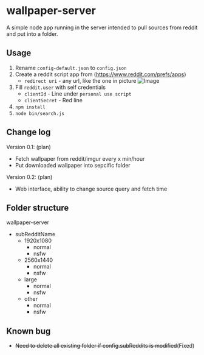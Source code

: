 # wallpaper-server
A simple node app running in the server intended to pull sources from reddit and put into a folder.

## Usage
1. Rename `config-default.json` to `config.json`
2. Create a reddit script app from (https://www.reddit.com/prefs/apps)
    * `redirect uri` - any url, like the one in picture
![Image](https://camo.githubusercontent.com/d53f92cd85d1279a239444acee25179e8e6d8bb5/687474703a2f2f692e696d6775722e636f6d2f65326b4f5231612e706e67)
3. Fill `reddit.user` with self credentials
    * `clientId` - Line under `personal use script`
    * `clientSecret` - Red line
4. `npm install`
5. `node bin/search.js`

## Change log
Version 0.1: (plan) 
* Fetch wallpaper from reddit/imgur every x min/hour
* Put downloaded wallpaper into sepcific folder

Version 0.2: (plan)
* Web interface, ability to change source query and fetch time

## Folder structure
wallpaper-server
  * subRedditName
      * 1920x1080
        * normal
        * nsfw
      * 2560x1440
        * normal
        * nsfw
      * large
        * normal
        * nsfw
      * other
        * normal
        * nsfw

## Known bug
* ~~Need to delete all existing folder if config.subReddits is modified~~(Fixed)
